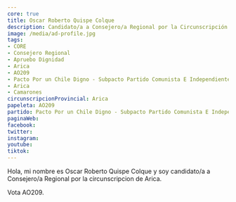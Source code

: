 ```yaml
---
core: true
title: Oscar Roberto Quispe Colque
description: Candidato/a a Consejero/a Regional por la Circunscripción de Arica
image: /media/ad-profile.jpg
tags:
- CORE
- Consejero Regional
- Apruebo Dignidad
- Arica
- AO209
- Pacto Por un Chile Digno - Subpacto Partido Comunista E Independientes - Independientes
- Arica
- Camarones
circunscripcionProvincial: Arica
papeleta: AO209
partido: Pacto Por un Chile Digno - Subpacto Partido Comunista E Independientes - Independientes
paginaWeb:
facebook:
twitter:
instagram:
youtube:
tiktok:
---
```

Hola, mi nombre es Oscar Roberto Quispe Colque y soy candidato/a a Consejero/a Regional por la circunscripcion de Arica.

Vota AO209.